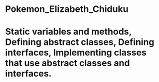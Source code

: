 # Pokemon_Elizabeth_Chiduku
# Static variables and methods, Defining abstract classes, Defining interfaces, Implementing classes that use abstract classes and interfaces.
